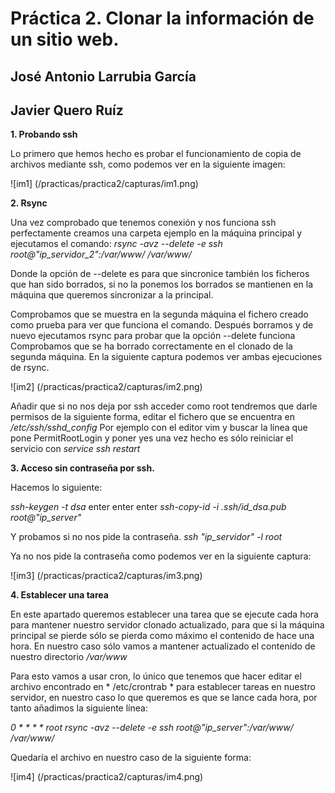 # Práctica 2. Clonar la información de un sitio web.

## José Antonio Larrubia García
## Javier Quero Ruíz


**1. Probando ssh**

Lo primero que hemos hecho es probar el funcionamiento de copia de archivos mediante ssh, como podemos ver en la siguiente imagen:

![im1] (/practicas/practica2/capturas/im1.png)

**2. Rsync**

Una vez comprobado que tenemos conexión y nos funciona ssh perfectamente creamos una carpeta ejemplo
en la máquina principal y ejecutamos el comando:
*rsync -avz --delete -e ssh root@"ip_servidor_2":/var/www/ /var/www/*

Donde la opción de --delete es para que sincronice también los ficheros que han sido borrados, 
si no la ponemos los borrados se mantienen en la máquina que queremos sincronizar a la principal.

Comprobamos que se muestra en la segunda máquina el fichero creado como prueba para ver que funciona el comando.
Después borramos y de nuevo ejecutamos rsync para probar que la opción --delete funciona
Comprobamos que se ha borrado correctamente en el clonado de la segunda máquina. En la siguiente captura podemos ver ambas ejecuciones de rsync.	

![im2] (/practicas/practica2/capturas/im2.png)

Añadir que si no nos deja por ssh acceder como root tendremos que darle permisos de la siguiente forma, editar el fichero que se encuentra en 
*/etc/ssh/sshd_config* 
Por ejemplo con el editor vim y buscar la línea que pone PermitRootLogin y poner yes una vez hecho es sólo reiniciar el servicio con
*service ssh restart*  

**3.  Acceso sin contraseña por ssh.**

Hacemos lo siguiente:
 
*ssh-keygen -t dsa*
enter
enter
enter
*ssh-copy-id -i .ssh/id_dsa.pub root@"ip_server"*

Y probamos si no nos pide la contraseña.
*ssh "ip_servidor" -l root* 

Ya no nos pide la contraseña como podemos ver en la siguiente captura:
		
![im3] (/practicas/practica2/capturas/im3.png)

**4. Establecer una tarea**

En este apartado queremos establecer una tarea que se ejecute cada hora para mantener nuestro servidor clonado
actualizado, para que si la máquina principal se pierde sólo se pierda como máximo el contenido de hace una hora.
En nuestro caso sólo vamos a mantener actualizado el contenido de nuestro directorio 
*/var/www*

Para esto vamos a usar cron, lo único que tenemos que hacer editar el archivo encontrado en * /etc/crontrab *
para establecer tareas en nuestro servidor, en nuestro caso lo que queremos es que se lance cada hora, por tanto 
añadimos la siguiente línea:

*0 * * * * root rsync -avz --delete -e ssh root@"ip_server":/var/www/ /var/www/*

Quedaría el archivo en nuestro caso de la siguiente forma:

![im4] (/practicas/practica2/capturas/im4.png)
